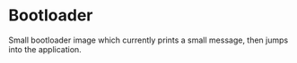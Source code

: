 # Bootloader

Small bootloader image which currently prints a small message, then jumps into the application.
